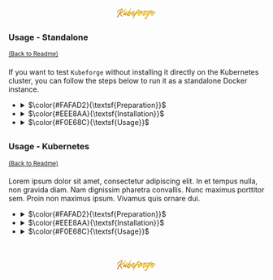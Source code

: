 <div align="center">
   <img src="../../.media/assets/badges/assets_badges_project_backgroundless.png" width="15%" height="auto"/>
</div>

<!---
#####################################################
# Usage - Standalone
#####################################################
--->
### Usage - Standalone
<sup>[(Back to Readme)](../../README.md#usage)</sup>
<br>
<!--- CONTENT --->

If you want to test <code>Kubeforge</code> without installing it directly on the Kubernetes cluster, you can follow the steps below to run it as a standalone Docker instance.

<!-- list -->   
<ul>

   <!-- element [0] -->    
   <li>
   <details>
   <summary>$\color{#FAFAD2}{\textsf{Preparation}}$</summary>
   <ul>
   <li>
   <p>Prepare the <code>Kubeforge</code> source configuration as a foundation for the next steps.</p>
      
      cat <<EOF > "${PWD}/sourceConfiguration.yml"
      Pod:
      - metadata:
          name: bannana-pod 
        spec:
          containers:
          - name: bannana 
            command: [ "tail", "-f", "/dev/null" ]
      EOF
   </li>
   <li>
   <p>Install <code>Kubeforge</code> custom resource definition.</p>
   
    ---
    apiVersion: apiextensions.k8s.io/v1
    kind: CustomResourceDefinition
    metadata:
      name: overlays.kubeforge.sh
    spec:
      group: kubeforge.sh 
      versions:
        - name: v1
          served: true
          storage: true
          schema:
    
            # schema used for validation
            openAPIV3Schema:
              type: object
              properties:
                spec:
                  type: object
                  # Allows any arbitrary structure under `spec` by omitting "properties"
                  # and adding the "x-kubernetes-preserve-unknown-fields" flag                
                  x-kubernetes-preserve-unknown-fields: true
                status:
                  type: object
                  properties:
                    data:
                      type: object
                      x-kubernetes-preserve-unknown-fields: true
          subresources:
            status: {}
      names:
        kind: Overlay 
        plural: overlays 
      scope: Namespaced
    ...
   </li>
   </ul>
   </details>
   </li>   

   <!-- element [1] -->    
   <li>
   <details>
   <summary>$\color{#EEE8AA}{\textsf{Installation}}$</summary>
   <ul>
   <li>
   <p>Execute the <code>Kubeforge</code> docker container with mounted kubeconfig and source configuration.</p>
      
    docker run \
       --volume "${HOME}/.kube/config:/opt/.kube/config" \
       --volume "${PWD}/sourceConfiguration.yml:/opt/sourceConfiguration.yml"
       --environment KUBEFORGE_KUBERNETES_CONFIG=/opt/.kube/config \
       --environment KUBEFORGE_SOURCE_CONFIGURATION=/opt/sourceConfiguration.yml \
    ghcr.io/wsadza/kubeforge 

   </ul>
   </details>
   </li>
   <!-- element [1] --> 
   
   <!-- element [2] -->    
   <li>
   <details>
   <summary>$\color{#F0E68C}{\textsf{Usage}}$</summary>
   <ul>
   <li>
   <p>Create a <code>Kubeforge</code> overlay resource to provision the "banana-pod"</p>
    
    cat <<EOF | kubectl apply -f -
    apiVersion: kubeforge.sh/v1
    kind: Overlay
    metadata:
      name: "bannana" 
    spec:
      data:
        Pod:
          - metadata:
              name: bannana-pod 
            spec:
              containers:
              - name: bannana 
                image: busybox 
    EOF
    
   </li>
   </ul>
   </details>
   </li>
   <!-- element [2] --> 

</ul>

##

<!---
#####################################################
# Usage - Kubernetes
#####################################################
--->
### Usage - Kubernetes
<sup>[(Back to Readme)](../../README.md#usage)</sup>
<br>
<!--- CONTENT --->

Lorem ipsum dolor sit amet, consectetur adipiscing elit. In et tempus nulla, non gravida diam. Nam dignissim pharetra convallis. Nunc maximus porttitor sem. Proin non maximus ipsum. Vivamus quis ornare dui.

<!-- list -->   
<ul>

   <!-- element [0] -->    
   <li>
   <details>
   <summary>$\color{#FAFAD2}{\textsf{Preparation}}$</summary>
   <ul>
   <li>
   <p>Add the Helm chart repository.</p>
   
    helm repo add kubeforge https://wsadza.github.io/kubeforge && helm repo update

   </details>
   </li>   

   <!-- element [1] -->    
   <li>
   <details>
   <summary>$\color{#EEE8AA}{\textsf{Installation}}$</summary>
   <ul>
   <li>
   <p>Install the <code>Kubeforge</code> Helm chart with a customized source configuration</p>

    cat <<EOF | helm install kubeforge kubeforge/kubeforge -f -
    kubeforge:
      sourceConfiguration:
        Pod:
        - metadata:
            name: bannana-pod 
          spec:
            containers:
              - name: bannana 
                command: [ "tail", "-f", "/dev/null" ]
    EOF

   </ul>
   </details>
   </li>
   <!-- element [1] --> 
   
   <!-- element [2] -->    
   <li>
   <details>
   <summary>$\color{#F0E68C}{\textsf{Usage}}$</summary>
   <ul>
   <li>
   <p>Create a <code>Kubeforge</code> overlay resource to provision the "banana-pod"</p>
   
    cat <<EOF | kubectl apply -f -
    apiVersion: kubeforge.sh/v1
    kind: Overlay
    metadata:
      name: "bannana" 
    spec:
      data:
        Pod:
          - metadata:
              name: bannana-pod 
            spec:
              containers:
              - name: bannana 
                image: busybox 
    EOF
    
   </li>
   </ul>
   </details>
   </li>
   <!-- element [2] --> 

</ul>

<br>
<br>
<div align="center">
   <img src="../../.media/assets/badges/assets_badges_project_backgroundless.png" width="15%" height="auto"/>
</div>
